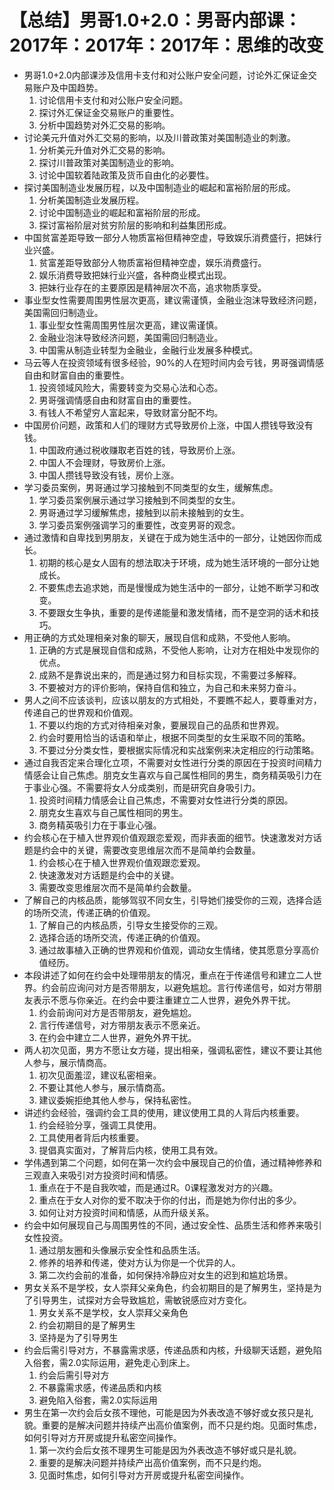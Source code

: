 # 【总结】男哥1.0+2.0：男哥内部课：2017年：2017年：2017年：思维的改变

-   男哥1.0+2.0内部课涉及信用卡支付和对公账户安全问题，讨论外汇保证金交易账户及中国趋势。
    1.  讨论信用卡支付和对公账户安全问题。
    2.  探讨外汇保证金交易账户的重要性。
    3.  分析中国趋势对外汇交易的影响。
-   讨论美元升值对外汇交易的影响，以及川普政策对美国制造业的刺激。
    1.  分析美元升值对外汇交易的影响。
    2.  探讨川普政策对美国制造业的影响。
    3.  讨论中国软着陆政策及货币自由化的必要性。
-   探讨美国制造业发展历程，以及中国制造业的崛起和富裕阶层的形成。
    1.  分析美国制造业发展历程。
    2.  讨论中国制造业的崛起和富裕阶层的形成。
    3.  探讨富裕阶层对贫穷阶层的影响和利益集团形成。
-   中国贫富差距导致一部分人物质富裕但精神空虚，导致娱乐消费盛行，把妹行业兴盛。
    1.  贫富差距导致部分人物质富裕但精神空虚，娱乐消费盛行。
    2.  娱乐消费导致把妹行业兴盛，各种商业模式出现。
    3.  把妹行业存在的主要原因是精神层次不高，追求物质享受。
-   事业型女性需要周围男性层次更高，建议需谨慎，金融业泡沫导致经济问题，美国需回归制造业。
    1.  事业型女性需周围男性层次更高，建议需谨慎。
    2.  金融业泡沫导致经济问题，美国需回归制造业。
    3.  中国需从制造业转型为金融业，金融行业发展多种模式。
-   马云等人在投资领域有很多经验，90%的人在短时间内会亏钱，男哥强调情感自由和财富自由的重要性。
    1.  投资领域风险大，需要转变为交易心法和心态。
    2.  男哥强调情感自由和财富自由的重要性。
    3.  有钱人不希望穷人富起来，导致财富分配不均。
-   中国房价问题，政策和人们的理财方式导致房价上涨，中国人攒钱导致没有钱。
    1.  中国政府通过税收赚取老百姓的钱，导致房价上涨。
    2.  中国人不会理财，导致房价上涨。
    3.  中国人攒钱导致没有钱，房价上涨。
-   学习委员案例，男哥通过学习接触到不同类型的女生，缓解焦虑。
    1.  学习委员案例展示通过学习接触到不同类型的女生。
    2.  男哥通过学习缓解焦虑，接触到以前未接触到的女生。
    3.  学习委员案例强调学习的重要性，改变男哥的观念。
-   通过激情和自卑找到男朋友，关键在于成为她生活中的一部分，让她因你而成长。
    1.  初期的核心是女人固有的想法取决于环境，成为她生活环境的一部分让她成长。
    2.  不要焦虑去追求她，而是慢慢成为她生活中的一部分，让她不断学习和改变。
    3.  不要跟女生争执，重要的是传递能量和激发情绪，而不是空洞的话术和技巧。
-   用正确的方式处理相亲对象的聊天，展现自信和成熟，不受他人影响。
    1.  正确的方式是展现自信和成熟，不受他人影响，让对方在相处中发现你的优点。
    2.  成熟不是靠说出来的，而是通过努力和目标实现，不需要过多解释。
    3.  不要被对方的评价影响，保持自信和独立，为自己和未来努力奋斗。
-   男人之间不应该谈判，应该以朋友的方式相处，不要瞧不起人，要尊重对方，传递自己的世界观和价值观。
    1.  不要以约炮的方式对待相亲对象，要展现自己的品质和世界观。
    2.  约会时要用恰当的话语和举止，根据不同类型的女生采取不同的策略。
    3.  不要过分分类女性，要根据实际情况和实战案例来决定相应的行动策略。
-   通过自我否定来合理化立项，不需要对女性进行分类的原因在于投资时间精力情感会让自己焦虑。朋克女生喜欢与自己属性相同的男生，商务精英吸引力在于事业心强。不需要将女人分成类别，而是研究自身吸引力。
    1.  投资时间精力情感会让自己焦虑，不需要对女性进行分类的原因。
    2.  朋克女生喜欢与自己属性相同的男生。
    3.  商务精英吸引力在于事业心强。
-   约会核心在于植入世界观价值观跟恋爱观，而非表面的细节。快速激发对方话题是约会中的关键，需要改变思维层次而不是简单约会数量。
    1.  约会核心在于植入世界观价值观跟恋爱观。
    2.  快速激发对方话题是约会中的关键。
    3.  需要改变思维层次而不是简单约会数量。
-   了解自己的内核品质，能够驾驭不同女生，引导她们接受你的三观，选择合适的场所交流，传递正确的价值观。
    1.  了解自己的内核品质，引导女生接受你的三观。
    2.  选择合适的场所交流，传递正确的价值观。
    3.  通过故事植入正确的世界观和价值观，调动女生情绪，使其愿意分享高价值经历。
-   本段讲述了如何在约会中处理带朋友的情况，重点在于传递信号和建立二人世界。约会前应询问对方是否带朋友，以避免尴尬。言行传递信号，如对方带朋友表示不愿与你亲近。在约会中要注重建立二人世界，避免外界干扰。
    1.  约会前询问对方是否带朋友，避免尴尬。
    2.  言行传递信号，对方带朋友表示不愿亲近。
    3.  在约会中建立二人世界，避免外界干扰。
-   两人初次见面，男方不愿让女方碰，提出相亲，强调私密性，建议不要让其他人参与，展示情商高。
    1.  初次见面羞涩，建议私密相亲。
    2.  不要让其他人参与，展示情商高。
    3.  建议委婉拒绝其他人参与，保持私密性。
-   讲述约会经验，强调约会工具的使用，建议使用工具的人背后内核重要。
    1.  约会经验分享，强调工具使用。
    2.  工具使用者背后内核重要。
    3.  提倡真实面对，了解背后内核，使用工具有效。
-   学伟遇到第二个问题，如何在第一次约会中展现自己的价值，通过精神修养和三观直入来吸引对方投资时间和情感。
    1.  重点在于不是自我吹嘘，而是通过R。0课程激发对方的兴趣。
    2.  重点在于女人对你的爱不取决于你的付出，而是她为你付出的多少。
    3.  如何让对方投资时间和情感，从而升级关系。
-   约会中如何展现自己与周围男性的不同，通过安全性、品质生活和修养来吸引女性投资。
    1.  通过朋友圈和头像展示安全性和品质生活。
    2.  修养的培养和传递，使对方认为你是一个优异的人。
    3.  第二次约会前的准备，如何保持冷静应对女生的迟到和尴尬场景。
-   男女关系不是学校，女人崇拜父亲角色，约会初期目的是了解男生，坚持是为了引导男生，试探对方会导致尴尬，需敏锐感应对方变化。
    1.  男女关系不是学校，女人崇拜父亲角色
    2.  约会初期目的是了解男生
    3.  坚持是为了引导男生
-   约会后需引导对方，不暴露需求感，传递品质和内核，升级聊天话题，避免陷入俗套，需2.0实际运用，避免走心到床上。
    1.  约会后需引导对方
    2.  不暴露需求感，传递品质和内核
    3.  避免陷入俗套，需2.0实际运用
-   男生在第一次约会后女孩不理他，可能是因为外表改造不够好或女孩只是礼貌。重要的是解决问题并持续产出高价值案例，而不只是约炮。见面时焦虑，如何引导对方开房或提升私密空间操作。
    1.  第一次约会后女孩不理男生可能是因为外表改造不够好或只是礼貌。
    2.  重要的是解决问题并持续产出高价值案例，而不只是约炮。
    3.  见面时焦虑，如何引导对方开房或提升私密空间操作。